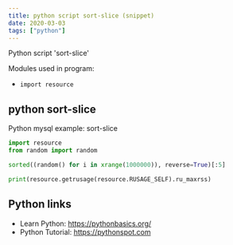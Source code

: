 ```yaml
---
title: python script sort-slice (snippet)
date: 2020-03-03
tags: ["python"]
---
```

Python script 'sort-slice'


Modules used in program: 
* `import resource`

## python sort-slice

Python mysql example: sort-slice

```python
import resource
from random import random

sorted((random() for i in xrange(1000000)), reverse=True)[:5]

print(resource.getrusage(resource.RUSAGE_SELF).ru_maxrss)


```

## Python links

- Learn Python: https://pythonbasics.org/
- Python Tutorial: https://pythonspot.com
